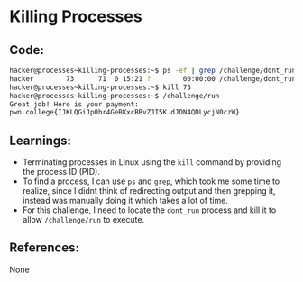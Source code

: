 # Killing Processes
## Code:
```bash
hacker@processes~killing-processes:~$ ps -ef | grep /challenge/dont_run
hacker        73      71  0 15:21 ?        00:00:00 /challenge/dont_run
hacker@processes~killing-processes:~$ kill 73
hacker@processes~killing-processes:~$ /challenge/run
Great job! Here is your payment:
pwn.college{IJKLQGiJp0br4GeBKxcBBvZJI5K.dJDN4QDLycjN0czW}
```
## Learnings:
- Terminating processes in Linux using the `kill` command by providing the process ID (PID).
- To find a process, I can use `ps` and `grep`, which took me some time to realize, since I didnt think of redirecting output and then grepping it, instead was manually doing it which takes a lot of time.
- For this challenge, I need to locate the `dont_run` process and kill it to allow `/challenge/run` to execute.
## References:
None

